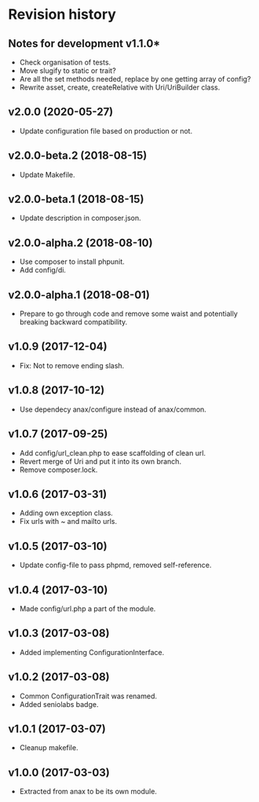 Revision history
=================================


Notes for development v1.1.0*
---------------------------------

* Check organisation of tests.
* Move slugify to static or trait?
* Are all the set methods needed, replace by one getting array of config?
* Rewrite asset, create, createRelative with Uri/UriBuilder class.



v2.0.0 (2020-05-27)
---------------------------------

* Update configuration file based on production or not.



v2.0.0-beta.2 (2018-08-15)
---------------------------------

* Update Makefile.



v2.0.0-beta.1 (2018-08-15)
---------------------------------

* Update description in composer.json.



v2.0.0-alpha.2 (2018-08-10)
---------------------------------

* Use composer to install phpunit.
* Add config/di.



v2.0.0-alpha.1 (2018-08-01)
---------------------------------

* Prepare to go through code and remove some waist and potentially breaking backward compatibility.



v1.0.9 (2017-12-04)
---------------------------------

* Fix: Not to remove ending slash.



v1.0.8 (2017-10-12)
---------------------------------

* Use dependecy anax/configure instead of anax/common.



v1.0.7 (2017-09-25)
---------------------------------

* Add config/url_clean.php to ease scaffolding of clean url.
* Revert merge of Uri and put it into its own branch.
* Remove composer.lock.



v1.0.6 (2017-03-31)
---------------------------------

* Adding own exception class.
* Fix urls with ~ and mailto urls.



v1.0.5 (2017-03-10)
---------------------------------

* Update config-file to pass phpmd, removed self-reference.



v1.0.4 (2017-03-10)
---------------------------------

* Made config/url.php a part of the module.



v1.0.3 (2017-03-08)
---------------------------------

* Added implementing ConfigurationInterface.



v1.0.2 (2017-03-08)
---------------------------------

* Common ConfigurationTrait was renamed.
* Added seniolabs badge.



v1.0.1 (2017-03-07)
---------------------------------

* Cleanup makefile.



v1.0.0 (2017-03-03)
---------------------------------

* Extracted from anax to be its own module.
